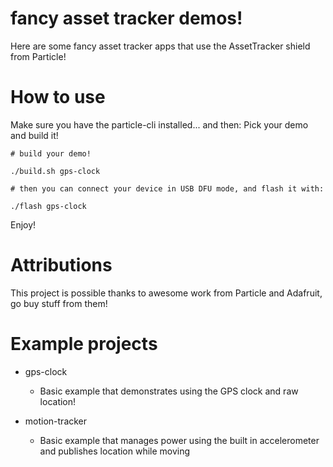 fancy asset tracker demos!
====

Here are some fancy asset tracker apps that use the AssetTracker shield from Particle!


How to use
===

Make sure you have the particle-cli installed... and then: Pick your demo and build it!

```
# build your demo!

./build.sh gps-clock

# then you can connect your device in USB DFU mode, and flash it with:

./flash gps-clock
```

Enjoy!



Attributions
===

This project is possible thanks to awesome work from Particle and Adafruit, go buy stuff from them!


Example projects
===

* gps-clock
  * Basic example that demonstrates using the GPS clock and raw location!
  
* motion-tracker
  * Basic example that manages power using the built in accelerometer and publishes location while moving